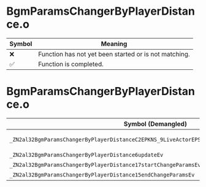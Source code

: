 # BgmParamsChangerByPlayerDistance.o
| Symbol | Meaning 
| ------------- | ------------- 
| :x: | Function has not yet been started or is not matching. 
| :white_check_mark: | Function is completed. 


# BgmParamsChangerByPlayerDistance.o
| Symbol (Demangled) | Symbol (Mangled) | Decompiled? |
| ------------- |  ------------- | ------------- |
| `_ZN2al32BgmParamsChangerByPlayerDistanceC2EPKNS_9LiveActorEPS1_bfffPKcPNS0_15IFunctorCreatorE` | `al::BgmParamsChangerByPlayerDistance::BgmParamsChangerByPlayerDistance(al::LiveActor const*,al::LiveActor*,bool,float,float,float,char const*,al::BgmParamsChangerByPlayerDistance::IFunctorCreator *)` | :white_check_mark: |
| `_ZN2al32BgmParamsChangerByPlayerDistance6updateEv` | `al::BgmParamsChangerByPlayerDistance::update(void)` | :white_check_mark: |
| `_ZN2al32BgmParamsChangerByPlayerDistance17startChangeParamsEv` | `al::BgmParamsChangerByPlayerDistance::startChangeParams(void)` | :white_check_mark: |
| `_ZN2al32BgmParamsChangerByPlayerDistance15endChangeParamsEv` | `al::BgmParamsChangerByPlayerDistance::endChangeParams(void)` | :white_check_mark: |
